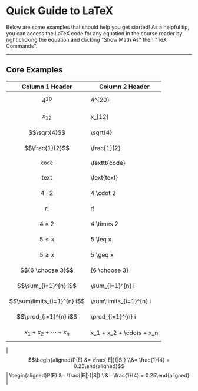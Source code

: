 # Quick Guide to LaTeX

Below are some examples that should help you get started! As a helpful tip, you can access the LaTeX code for any equation in the course reader by right clicking the equation and clicking "Show Math As" then "TeX Commands".

---

## Core Examples

| Column 1 Header              | Column 2 Header          |
| ---------------------------- | ------------------------ |
| $$4^{20}$$                   | 4^{20}                   |
| $$x_{12}$$                   | x\_{12}                  |
| $$\sqrt{4}$$                 | \sqrt{4}                 |
| $$\frac{1}{2}$$              | \frac{1}{2}              |
| $$\texttt{code}$$            | \texttt{code}            |
| $$\text{text}$$              | \text{text}              |
| $$4 \cdot 2$$                | 4 \cdot 2                |
| $$r!$$                       | r!                       |
| $$4 \times 2$$               | 4 \times 2               |
| $$5 \leq x$$                 | 5 \leq x                 |
| $$5 \geq x$$                 | 5 \geq x                 |
| $${6 \choose 3}$$            | {6 \choose 3}            |
| $$\sum_{i=1}^{n} i$$         | \sum\_{i=1}^{n} i        |
| $$\sum\limits_{i=1}^{n} i$$  | \sum\limits\_{i=1}^{n} i |
| $$\prod_{i=1}^{n} i$$        | \prod\_{i=1}^{n} i       |
| $$x_1 + x_2 + \cdots + x_n$$ | x_1 + x_2 + \cdots + x_n |

| $$\begin{aligned}P(E) &= \frac{|E|}{|S|} \\&= \frac{1}{4} = 0.25\end{aligned}$$ | \begin{aligned}P(E) &= \frac{|E|}{|S|} \\
&= \frac{1}{4} = 0.25\end{aligned} |

